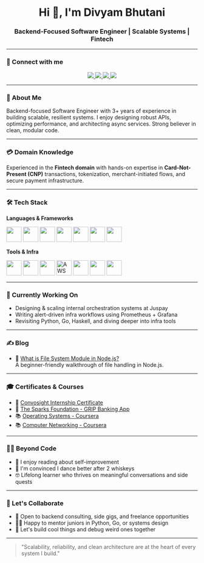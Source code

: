 <h1 align="center">Hi 👋, I'm Divyam Bhutani</h1>
<h3 align="center">Backend-Focused Software Engineer | Scalable Systems | Fintech</h3>

---

### 🤝 Connect with me

<p align="center">
  <a href="mailto:divyambhutani40@gmail.com">
    <img src="https://img.shields.io/badge/Gmail-D14836?style=for-the-badge&logo=gmail&logoColor=white" />
  </a>
  <a href="https://www.linkedin.com/in/divyam-bhutani-4b992b16b/">
    <img src="https://img.shields.io/badge/LinkedIn-blue?style=for-the-badge&logo=linkedin&logoColor=white" />
  </a>
  <a href="https://auth.geeksforgeeks.org/user/divyambhutani40/profile">
    <img src="https://img.shields.io/badge/GFG-2f8d46?style=for-the-badge&logo=geeksforgeeks&logoColor=white" />
  </a>
  <a href="https://leetcode.com/divyambhutani/">
    <img src="https://img.shields.io/badge/LeetCode-FFA116?style=for-the-badge&logo=leetcode&logoColor=black" />
  </a>
</p>

---

### 🧠 About Me

Backend-focused Software Engineer with 3+ years of experience in building scalable, resilient systems. I enjoy designing robust APIs, optimizing performance, and architecting async services. Strong believer in clean, modular code.

---

### 💳 Domain Knowledge

Experienced in the **Fintech domain** with hands-on expertise in **Card-Not-Present (CNP)** transactions, tokenization, merchant-initiated flows, and secure payment infrastructure.

---

### 🛠️ Tech Stack

**Languages & Frameworks**  
<p>
  <img src="https://cdn.jsdelivr.net/gh/devicons/devicon/icons/python/python-original.svg" height="40" />
  <img src="https://cdn.jsdelivr.net/gh/devicons/devicon/icons/fastapi/fastapi-original.svg" height="40" />
  <img src="https://cdn.jsdelivr.net/gh/devicons/devicon/icons/nodejs/nodejs-original.svg" height="40" />
  <img src="https://cdn.jsdelivr.net/gh/devicons/devicon/icons/haskell/haskell-original.svg" height="40" />
  <img src="https://cdn.jsdelivr.net/gh/devicons/devicon/icons/go/go-original.svg" height="40" />
  <img src="https://cdn.jsdelivr.net/gh/devicons/devicon/icons/javascript/javascript-original.svg" height="40" />
  <img src="https://cdn.jsdelivr.net/gh/devicons/devicon/icons/mysql/mysql-original.svg" height="40" />
</p>

**Tools & Infra**  
<p>
  <img src="https://cdn.jsdelivr.net/gh/devicons/devicon/icons/postgresql/postgresql-original.svg" height="40" />
  <img src="https://cdn.jsdelivr.net/gh/devicons/devicon/icons/redis/redis-original.svg" height="40" />
  <img src="https://cdn.jsdelivr.net/gh/devicons/devicon/icons/docker/docker-original.svg" height="40" />
  <img src="https://img.icons8.com/color/48/amazon-web-services.png" height="40" alt="AWS" />
  <img src="https://cdn.jsdelivr.net/gh/devicons/devicon/icons/kubernetes/kubernetes-plain.svg" height="40" />
  <img src="https://cdn.jsdelivr.net/gh/devicons/devicon/icons/prometheus/prometheus-original.svg" height="40" />
  <img src="https://cdn.jsdelivr.net/gh/devicons/devicon/icons/grafana/grafana-original.svg" height="40" />
</p>

---

### 🔭 Currently Working On

- Designing & scaling internal orchestration systems at Juspay  
- Writing alert-driven infra workflows using Prometheus + Grafana  
- Revisiting Python, Go, Haskell, and diving deeper into infra tools

---

### ✍️ Blog

- 🧠 [What is File System Module in Node.js?](https://www.geeksforgeeks.org/what-is-file-system-module-in-node-js/)  
  A beginner-friendly walkthrough of file handling in Node.js.

---

### 🎓 Certificates & Courses

- 📜 [Convosight Internship Certificate](https://drive.google.com/file/d/1TgkZVZjmzaDBwiBkNnQLXz7x2c4I6MnN/view?usp=sharing)  
- 📜 [The Sparks Foundation - GRIP Banking App](https://drive.google.com/file/d/13THfuz0_I-5HNPzsHGSYScBBq5o1pz7N/view?usp=sharing)  
- 📚 [Operating Systems - Coursera](https://coursera.org/share/526efef0124a1808678df59e86c596d5)  
- 📚 [Computer Networking - Coursera](https://coursera.org/share/9c7bb1e5544f28f69ecc37001c83ddeb)

---

### 🙋‍♂️ Beyond Code

- 🧉 I enjoy reading about self-improvement  
- 🕺 I'm convinced I dance better after 2 whiskeys  
- 🤓 Lifelong learner who thrives on meaningful conversations and side quests

---

### 🤝 Let's Collaborate

- 💼 Open to backend consulting, side gigs, and freelance opportunities  
- 🧑‍🏫 Happy to mentor juniors in Python, Go, or systems design  
- 🎯 Let's build cool things and debug weird ones together

---

> "Scalability, reliability, and clean architecture are at the heart of every system I build."
